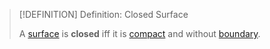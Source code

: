 >[!DEFINITION] Definition: Closed Surface
>
>A [surface](Surface.md) is **closed** iff it is [compact](../Euclidean%20Space/Compactness%20in%20Euclidean%20Space.md) and without [boundary](../../../Topology/Interior,%20Exterior,%20Boundary/Boundary.md).
>